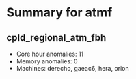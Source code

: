 # Summary for atmf

## cpld_regional_atm_fbh
- Core hour anomalies: 11
- Memory anomalies: 0
- Machines: derecho, gaeac6, hera, orion

